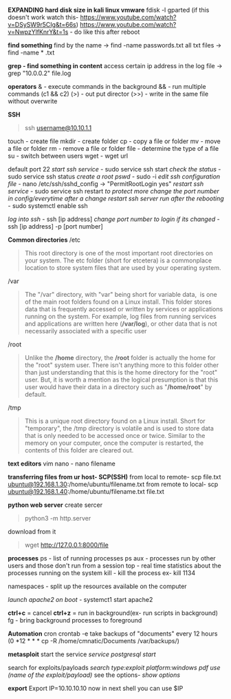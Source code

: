 **EXPANDING hard disk size in kali linux vmware**
fdisk -l
gparted (if this doesn't work watch this- https://www.youtube.com/watch?v=DSySW9r5CIg&t=66s)
https://www.youtube.com/watch?v=NwpzYlfKnrY&t=1s - do like this
after reboot

__find something__
find by the name -> find -name passwords.txt
all txt files -> find -name * .txt

__grep - find something in content__
access certain ip address in the log file -> grep "10.0.0.2" file.log

__operators__
& - execute commands in the background
&& - run multiple commands (c1 && c2)
(>) - out put director
(>>) - write in the same file without overwrite

__SSH__ 
>ssh username@10.10.1.1

touch - create file
mkdir - create folder
cp - copy a file or folder
mv - move a file or folder
rm - remove a file or folder
file - determine the type of a file
su - switch between users
wget - wget url

default port 22
*start ssh service* - sudo service ssh start
*check the status* - sudo service ssh status
*create a root pswd* - sudo -i
*edit ssh configuration file* - nano /etc/ssh/sshd_config -> "PermitRootLogin yes"
*restart ssh service* - sudo service ssh restart
*to protect more change the port number in config/everytime after a change restart*
*ssh server run after the rebooting* - sudo systemctl enable ssh

*log into ssh* - ssh [ip address] 
*change port number to login if its changed* - ssh [ip address] -p [port number]

__Common directories__
/etc
>This root directory is one of the most important root directories on your system. The etc folder (short for etcetera) is a commonplace location to store system files that are used by your operating system.

/var
>The "/var" directory, with "var" being short for variable data,  is one of the main root folders found on a Linux install. This folder stores data that is frequently accessed or written by services or applications running on the system. For example, log files from running services and applications are written here (**/var/log**), or other data that is not necessarily associated with a specific user

/root
>Unlike the **/home** directory, the **/root** folder is actually the home for the "root" system user. There isn't anything more to this folder other than just understanding that this is the home directory for the "root" user. But, it is worth a mention as the logical presumption is that this user would have their data in a directory such as "**/home/root**" by default.

/tmp
>This is a unique root directory found on a Linux install. Short for "temporary", the /tmp directory is volatile and is used to store data that is only needed to be accessed once or twice. Similar to the memory on your computer, once the computer is restarted, the contents of this folder are cleared out.

__text editors__
vim
nano - nano filename

__transferring files from ur host- SCP(SSH)__
from local to remote-
 scp file.txt ubuntu@192.168.1.30:/home/ubuntu/filename.txt
from remote to local-
 scp ubuntu@192.168.1.40:/home/ubuntu/filename.txt file.txt

__python web server__
create sercer
> python3 -m http.server

download from it
> wget http://127.0.0.1:8000/file

__processes__
ps - list of running processes
ps aux - processes run by other users and those don't run from a session
top - real time statistics about the processes running on the system
kill - kill the process ex- kill 1134

namespaces - split up the resources available on the computer

_launch apache2 on boot_ - systemct1 start apache2

__ctrl+c__ = cancel
__ctrl+z__ = run in background(ex- run scripts in background)
fg - bring background processes to foreground

__Automation__
cron
crontab -e
take backups of "documents" every 12 hours
(0 *12 * * * cp -R /home/cmnatic/Documents /var/backups/)

**metasploit**
start the service 
*service postgresql start*

search for exploits/payloads
*search type:exploit platform:windows pdf*
*use (name of the exploit/payload)*
see the options- *show options*

**export**
Export IP=10.10.10.10
now in next shell you can use $IP









